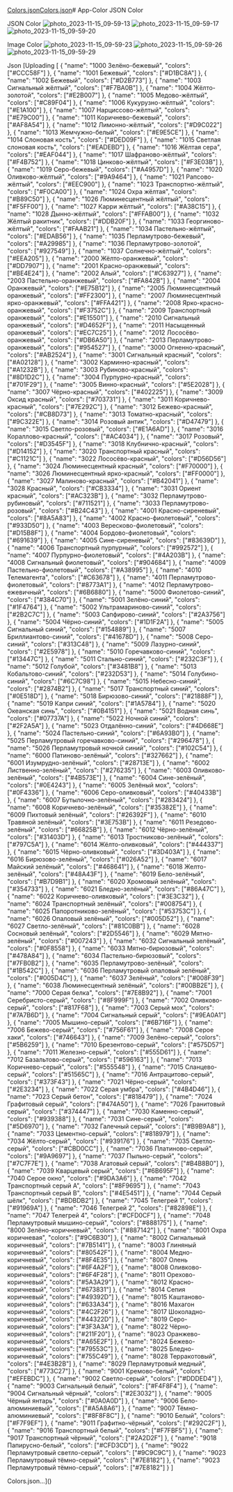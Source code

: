[Colors.json](https://github.com/OstaninOn/App-Color/files/13361429/Colors.json)[Colors.json](https://github.com/OstaninOn/App-Color/files/13361415/Colors.json)# App-Color
JSON Color

JSON Color
![photo_2023-11-15_09-59-13](https://github.com/OstaninOn/App-Color/assets/114023414/618eee14-d660-47ff-9e83-a2bb2dc10c09)
![photo_2023-11-15_09-59-17](https://github.com/OstaninOn/App-Color/assets/114023414/e3cae074-da39-4743-b540-94f3a2e2d6df)
![photo_2023-11-15_09-59-20](https://github.com/OstaninOn/App-Color/assets/114023414/ff39aded-7877-4d5a-9f4c-7809bda3a45b)

Image Color
![photo_2023-11-15_09-59-23](https://github.com/OstaninOn/App-Color/assets/114023414/5998533a-61e1-4212-9cd9-4f0fca540528)
![photo_2023-11-15_09-59-26](https://github.com/OstaninOn/App-Color/assets/114023414/353960c8-5cc0-469c-ae44-ec4d641e95f7)
![photo_2023-11-15_09-59-29](https://github.com/OstaninOn/App-Color/assets/114023414/fa05f66e-aa85-46b2-8617-4feed0bb502e)

Json
[Uploading [
    {
        "name": "1000 Зелёно-бежевый",
        "colors": ["#CCC58F"]
    },
    {
        "name": "1001 Бежевый",
        "colors": ["#D1BC8A"]
    },
    {
        "name": "1002 Бежевый",
        "colors": ["#D2B773"]
    },
    {
        "name": "1003 Сигнальный жёлтый",
        "colors": ["#F7BA0B"]
    },
    {
        "name": "1004 Жёлто-золотой",
        "colors": ["#E2B007"]
    },
    {
        "name": "1005 Медово-жёлтый",
        "colors": ["#C89F04"]
    },
    {
        "name": "1006 Кукурузно-жёлтый",
        "colors": ["#E1A100"]
    },
    {
        "name": "1007 Нарциссово-жёлтый",
        "colors": ["#E79C00"]
    },
    {
        "name": "1011 Коричнево-бежевый",
        "colors": ["#AF8A54"]
    },
    {
        "name": "1012 Лимонно-жёлтый",
        "colors": ["#D9C022"]
    },
    {
        "name": "1013 Жемчужно-белый",
        "colors": ["#E9E5CE"]
    },
    {
        "name": "1014 Слоновая кость",
        "colors": ["#DED09F"]
    },
    {
        "name": "1015 Светлая слоновая кость",
        "colors": ["#EADEBD"]
    },
    {
        "name": "1016 Жёлтая сера",
        "colors": ["#EAF044"]
    },
    {
        "name": "1017 Шафраново-жёлтый",
        "colors": ["#F4B752"]
    },
    {
        "name": "1018 Цинково-жёлтый",
        "colors": ["#F3E03B"]
    },
    {
        "name": "1019 Серо-бежевый",
        "colors": ["#A4957D"]
    },
    {
        "name": "1020 Оливково-жёлтый",
        "colors": ["#9A9464"]
    },
    {
        "name": "1021 Рапсово-жёлтый",
        "colors": ["#EEC900"]
    },
    {
        "name": "1023 Транспортно-жёлтый",
        "colors": ["#F0CA00"]
    },
    {
        "name": "1024 Охра жёлтая",
        "colors": ["#B89C50"]
    },
    {
        "name": "1026 Люминесцентный жёлтый",
        "colors": ["#F5FF00"]
    },
    {
        "name": "1027 Карри жёлтый",
        "colors": ["#A38C15"]
    },
    {
        "name": "1028 Дынно-жёлтый",
        "colors": ["#FFAB00"]
    },
    {
        "name": "1032 Жёлтый ракитник",
        "colors": ["#DDB20F"]
    },
    {
        "name": "1033 Георгиново-жёлтый",
        "colors": ["#FAAB21"]
    },
    {
        "name": "1034 Пастельно-жёлтый",
        "colors": ["#EDAB56"]
    },
    {
        "name": "1035 Перламутрово-бежевый",
        "colors": ["#A29985"]
    },
    {
        "name": "1036 Перламутрово-золотой",
        "colors": ["#927549"]
    },
    {
        "name": "1037 Солнечно-жёлтый",
        "colors": ["#EEA205"]
    },
    {
        "name": "2000 Жёлто-оранжевый",
        "colors": ["#DD7907"]
    },
    {
        "name": "2001 Красно-оранжевый",
        "colors": ["#BE4E24"]
    },
    {
        "name": "2002 Алый",
        "colors": ["#C63927"]
    },
    {
        "name": "2003 Пастельно-оранжевый",
        "colors": ["#FA842B"]
    },
    {
        "name": "2004 Оранжевый",
        "colors": ["#E75B12"]
    },
    {
        "name": "2005 Люминесцентный оранжевый",
        "colors": ["#FF2300"]
    },
    {
        "name": "2007 Люминесцентный ярко-оранжевый",
        "colors": ["#FFA421"]
    },
    {
        "name": "2008 Ярко-красно-оранжевый",
        "colors": ["#F3752C"]
    },
    {
        "name": "2009 Транспортный оранжевый",
        "colors": ["#E15501"]
    },
    {
        "name": "2010 Сигнальный оранжевый",
        "colors": ["#D4652F"]
    },
    {
        "name": "2011 Насыщенный оранжевый",
        "colors": ["#EC7C25"]
    },
    {
        "name": "2012 Лососёво-оранжевый",
        "colors": ["#DB6A50"]
    },
    {
        "name": "2013 Перламутрово-оранжевый",
        "colors": ["#954527"]
    },
    {
        "name": "3000 Огненно-красный",
        "colors": ["#AB2524"]
    },
    {
        "name": "3001 Сигнальный красный",
        "colors": ["#A02128"]
    },
    {
        "name": "3002 Карминно-красный",
        "colors": ["#A1232B"]
    },
    {
        "name": "3003 Рубиново-красный",
        "colors": ["#8D1D2C"]
    },
    {
        "name": "3004 Пурпурно-красный",
        "colors": ["#701F29"]
    },
    {
        "name": "3005 Винно-красный",
        "colors": ["#5E2028"]
    },
    {
        "name": "3007 Чёрно-красный",
        "colors": ["#402225"]
    },
    {
        "name": "3009 Оксид красный",
        "colors": ["#703731"]
    },
    {
        "name": "3011 Коричнево-красный",
        "colors": ["#7E292C"]
    },
    {
        "name": "3012 Бежево-красный",
        "colors": ["#CB8D73"]
    },
    {
        "name": "3013 Томатно-красный",
        "colors": ["#9C322E"]
    },
    {
        "name": "3014 Розовый антик",
        "colors": ["#D47479"]
    },
    {
        "name": "3015 Светло-розовый",
        "colors": ["#E1A6AD"]
    },
    {
        "name": "3016 Кораллово-красный",
        "colors": ["#AC4034"]
    },
    {
        "name": "3017 Розовый",
        "colors": ["#D3545F"]
    },
    {
        "name": "3018 Клубнично-красный",
        "colors": ["#D14152"]
    },
    {
        "name": "3020 Транспортный красный",
        "colors": ["#C1121C"]
    },
    {
        "name": "3022 Лососёво-красный",
        "colors": ["#D56D56"]
    },
    {
        "name": "3024 Люминесцентный красный",
        "colors": ["#F70000"]
    },
    {
        "name": "3026 Люминесцентный ярко-красный",
        "colors": ["#FF0000"]
    },
    {
        "name": "3027 Малиново-красный",
        "colors": ["#B42041"]
    },
    {
        "name": "3028 Красный",
        "colors": ["#CB3334"]
    },
    {
        "name": "3031 Ориент красный",
        "colors": ["#AC323B"]
    },
    {
        "name": "3032 Перламутрово-рубиновый",
        "colors": ["#711521"]
    },
    {
        "name": "3033 Перламутрово-розовый",
        "colors": ["#B24C43"]
    },
    {
        "name": "4001 Красно-сиреневый",
        "colors": ["#8A5A83"]
    },
    {
        "name": "4002 Красно-фиолетовый",
        "colors": ["#933D50"]
    },
    {
        "name": "4003 Вересково-фиолетовый",
        "colors": ["#D15B8F"]
    },
    {
        "name": "4004 Бордово-фиолетовый",
        "colors": ["#691639"]
    },
    {
        "name": "4005 Сине-сиреневый",
        "colors": ["#83639D"]
    },
    {
        "name": "4006 Транспортный пурпурный",
        "colors": ["#992572"]
    },
    {
        "name": "4007 Пурпурно-фиолетовый",
        "colors": ["#4A203B"]
    },
    {
        "name": "4008 Сигнальный фиолетовый",
        "colors": ["#904684"]
    },
    {
        "name": "4009 Пастельно-фиолетовый",
        "colors": ["#A38995"]
    },
    {
        "name": "4010 Телемагента",
        "colors": ["#C63678"]
    },
    {
        "name": "4011 Перламутрово-фиолетовый",
        "colors": ["#8773A1"]
    },
    {
        "name": "4012 Перламутрово-ежевичный",
        "colors": ["#6B6880"]
    },
    {
        "name": "5000 Фиолетово-синий",
        "colors": ["#384C70"]
    },
    {
        "name": "5001 Зелёно-синий",
        "colors": ["#1F4764"]
    },
    {
        "name": "5002 Ультрамариново-синий",
        "colors": ["#2B2C7C"]
    },
    {
        "name": "5003 Сапфирово-синий",
        "colors": ["#2A3756"]
    },
    {
        "name": "5004 Чёрно-синий",
        "colors": ["#1D1F2A"]
    },
    {
        "name": "5005 Сигнальный синий",
        "colors": ["#154889"]
    },
    {
        "name": "5007 Бриллиантово-синий",
        "colors": ["#41678D"]
    },
    {
        "name": "5008 Серо-синий",
        "colors": ["#313C48"]
    },
    {
        "name": "5009 Лазурно-синий",
        "colors": ["#2E5978"]
    },
    {
        "name": "5010 Горечавково-синий",
        "colors": ["#13447C"]
    },
    {
        "name": "5011 Стально-синий",
        "colors": ["#232C3F"]
    },
    {
        "name": "5012 Голубой",
        "colors": ["#3481B8"]
    },
    {
        "name": "5013 Кобальтово-синий",
        "colors": ["#232D53"]
    },
    {
        "name": "5014 Голубино-синий",
        "colors": ["#6C7C98"]
    },
    {
        "name": "5015 Небесно-синий",
        "colors": ["#2874B2"]
    },
    {
        "name": "5017 Транспортный синий",
        "colors": ["#0E518D"]
    },
    {
        "name": "5018 Бирюзово-синий",
        "colors": ["#21888F"]
    },
    {
        "name": "5019 Капри синий",
        "colors": ["#1A5784"]
    },
    {
        "name": "5020 Океанская синь",
        "colors": ["#0B4151"]
    },
    {
        "name": "5021 Водная синь",
        "colors": ["#07737A"]
    },
    {
        "name": "5022 Ночной синий",
        "colors": ["#2F2A5A"]
    },
    {
        "name": "5023 Отдалённо-синий",
        "colors": ["#4D668E"]
    },
    {
        "name": "5024 Пастельно-синий",
        "colors": ["#6A93B0"]
    },
    {
        "name": "5025 Перламутровый горечавково-синий",
        "colors": ["#296478"]
    },
    {
        "name": "5026 Перламутровый ночной синий",
        "colors": ["#102C54"]
    },
    {
        "name": "6000 Патиново-зелёный",
        "colors": ["#327662"]
    },
    {
        "name": "6001 Изумрудно-зелёный",
        "colors": ["#28713E"]
    },
    {
        "name": "6002 Лиственно-зелёный",
        "colors": ["#276235"]
    },
    {
        "name": "6003 Оливково-зелёный",
        "colors": ["#4B573E"]
    },
    {
        "name": "6004 Сине-зелёный",
        "colors": ["#0E4243"]
    },
    {
        "name": "6005 Зелёный мох",
        "colors": ["#0F4336"]
    },
    {
        "name": "6006 Серо-оливковый",
        "colors": ["#40433B"]
    },
    {
        "name": "6007 Бутылочно-зелёный",
        "colors": ["#283424"]
    },
    {
        "name": "6008 Коричнево-зелёный",
        "colors": ["#35382E"]
    },
    {
        "name": "6009 Пихтовый зелёный",
        "colors": ["#26392F"]
    },
    {
        "name": "6010 Травяной зелёный",
        "colors": ["#3E753B"]
    },
    {
        "name": "6011 Резедово-зелёный",
        "colors": ["#66825B"]
    },
    {
        "name": "6012 Чёрно-зелёный",
        "colors": ["#31403D"]
    },
    {
        "name": "6013 Тростниково-зелёный",
        "colors": ["#797C5A"]
    },
    {
        "name": "6014 Жёлто-оливковый",
        "colors": ["#444337"]
    },
    {
        "name": "6015 Чёрно-оливковый",
        "colors": ["#3D403A"]
    },
    {
        "name": "6016 Бирюзово-зелёный",
        "colors": ["#026A52"]
    },
    {
        "name": "6017 Майский зелёный",
        "colors": ["#468641"]
    },
    {
        "name": "6018 Желто-зелёный",
        "colors": ["#48A43F"]
    },
    {
        "name": "6019 Бело-зелёный",
        "colors": ["#B7D9B1"]
    },
    {
        "name": "6020 Хромовый зелёный",
        "colors": ["#354733"]
    },
    {
        "name": "6021 Бледно-зелёный",
        "colors": ["#86A47C"]
    },
    {
        "name": "6022 Коричнево-оливковый",
        "colors": ["#3E3C32"]
    },
    {
        "name": "6024 Транспортный зелёный",
        "colors": ["#008754"]
    },
    {
        "name": "6025 Папоротниково-зелёный",
        "colors": ["#53753C"]
    },
    {
        "name": "6026 Опаловый зелёный",
        "colors": ["#005D52"]
    },
    {
        "name": "6027 Светло-зелёный",
        "colors": ["#81C0BB"]
    },
    {
        "name": "6028 Сосновый зелёный",
        "colors": ["#2D5546"]
    },
    {
        "name": "6029 Мятно-зелёный",
        "colors": ["#007243"]
    },
    {
        "name": "6032 Сигнальный зелёный",
        "colors": ["#0F8558"]
    },
    {
        "name": "6033 Мятно-бирюзовый",
        "colors": ["#478A84"]
    },
    {
        "name": "6034 Пастельно-бирюзовый",
        "colors": ["#7FB0B2"]
    },
    {
        "name": "6035 Перламутрово-зелёный",
        "colors": ["#1B542C"]
    },
    {
        "name": "6036 Перламутровый опаловый зелёный",
        "colors": ["#005D4C"]
    },
    {
        "name": "6037 Зелёный",
        "colors": ["#008F39"]
    },
    {
        "name": "6038 Люминесцентный зелёный",
        "colors": ["#00BB2E"]
    },
    {
        "name": "7000 Серая белка",
        "colors": ["#7E8B92"]
    },
    {
        "name": "7001 Серебристо-серый",
        "colors": ["#8F999F"]
    },
    {
        "name": "7002 Оливково-серый",
        "colors": ["#817F68"]
    },
    {
        "name": "7003 Серый мох",
        "colors": ["#7A7B6D"]
    },
    {
        "name": "7004 Сигнальный серый",
        "colors": ["#9EA0A1"]
    },
    {
        "name": "7005 Мышино-серый",
        "colors": ["#6B716F"]
    },
    {
        "name": "7006 Бежево-серый",
        "colors": ["#756F61"]
    },
    {
        "name": "7008 Серое хаки",
        "colors": ["#746643"]
    },
    {
        "name": "7009 Зелёно-серый",
        "colors": ["#5B6259"]
    },
    {
        "name": "7010 Брезентово-серый",
        "colors": ["#575D57"]
    },
    {
        "name": "7011 Железно-серый",
        "colors": ["#555D61"]
    },
    {
        "name": "7012 Базальтово-серый",
        "colors": ["#596163"]
    },
    {
        "name": "7013 Коричнево-серый",
        "colors": ["#555548"]
    },
    {
        "name": "7015 Сланцево-серый",
        "colors": ["#51565C"]
    },
    {
        "name": "7016 Антрацитово-серый",
        "colors": ["#373F43"]
    },
    {
        "name": "7021 Чёрно-серый",
        "colors": ["#2E3234"]
    },
    {
        "name": "7022 Серая умбра",
        "colors": ["#4B4D46"]
    },
    {
        "name": "7023 Серый бетон",
        "colors": ["#818479"]
    },
    {
        "name": "7024 Графитовый серый",
        "colors": ["#474A50"]
    },
    {
        "name": "7026 Гранитовый серый",
        "colors": ["#374447"]
    },
    {
        "name": "7030 Каменно-серый",
        "colors": ["#939388"]
    },
    {
        "name": "7031 Сине-серый",
        "colors": ["#5D6970"]
    },
    {
        "name": "7032 Галечный серый",
        "colors": ["#B9B9A8"]
    },
    {
        "name": "7033 Цементно-серый",
        "colors": ["#818979"]
    },
    {
        "name": "7034 Жёлто-серый",
        "colors": ["#939176"]
    },
    {
        "name": "7035 Светло-серый",
        "colors": ["#CBD0CC"]
    },
    {
        "name": "7036 Платиново-серый",
        "colors": ["#9A9697"]
    },
    {
        "name": "7037 Пыльно-серый",
        "colors": ["#7C7F7E"]
    },
    {
        "name": "7038 Агатовый серый",
        "colors": ["#B4B8B0"]
    },
    {
        "name": "7039 Кварцевый серый",
        "colors": ["#6B695F"]
    },
    {
        "name": "7040 Серое окно",
        "colors": ["#9DA3A6"]
    },
    {
        "name": "7042 Транспортный серый A",
        "colors": ["#8F9695"]
    },
    {
        "name": "7043 Транспортный серый B",
        "colors": ["#4E5451"]
    },
    {
        "name": "7044 Серый шёлк",
        "colors": ["#BDBDB2"]
    },
    {
        "name": "7045 Телегрей 1",
        "colors": ["#91969A"]
    },
    {
        "name": "7046 Телегрей 2",
        "colors": ["#82898E"]
    },
    {
        "name": "7047 Телегрей 4",
        "colors": ["#CFD0CF"]
    },
    {
        "name": "7048 Перламутровый мышино-серый",
        "colors": ["#888175"]
    },
    {
        "name": "8000 Зелёно-коричневый",
        "colors": ["#887142"]
    },
    {
        "name": "8001 Охра коричневая",
        "colors": ["#9C6B30"]
    },
    {
        "name": "8002 Сигнальный коричневый",
        "colors": ["#7B5141"]
    },
    {
        "name": "8003 Глиняный коричневый",
        "colors": ["#80542F"]
    },
    {
        "name": "8004 Медно-коричневый",
        "colors": ["#8F4E35"]
    },
    {
        "name": "8007 Олень коричневый",
        "colors": ["#6F4A2F"]
    },
    {
        "name": "8008 Оливково-коричневый",
        "colors": ["#6F4F28"]
    },
    {
        "name": "8011 Орехово-коричневый",
        "colors": ["#5A3A29"]
    },
    {
        "name": "8012 Красно-коричневый",
        "colors": ["#673831"]
    },
    {
        "name": "8014 Сепия коричневый",
        "colors": ["#49392D"]
    },
    {
        "name": "8015 Каштаново-коричневый",
        "colors": ["#633A34"]
    },
    {
        "name": "8016 Махагон коричневый",
        "colors": ["#4C2F26"]
    },
    {
        "name": "8017 Шоколадно-коричневый",
        "colors": ["#44322D"]
    },
    {
        "name": "8019 Серо-коричневый",
        "colors": ["#3F3A3A"]
    },
    {
        "name": "8022 Чёрно-коричневый",
        "colors": ["#211F20"]
    },
    {
        "name": "8023 Оранжево-коричневый",
        "colors": ["#A65E2F"]
    },
    {
        "name": "8024 Бежево-коричневый",
        "colors": ["#79553C"]
    },
    {
        "name": "8025 Бледно-коричневый",
        "colors": ["#755C49"]
    },
    {
        "name": "8028 Терракотовый",
        "colors": ["#4E3B2B"]
    },
    {
        "name": "8029 Перламутровый медный",
        "colors": ["#773C27"]
    },
    {
        "name": "9001 Кремово-белый",
        "colors": ["#EFEBDC"]
    },
    {
        "name": "9002 Светло-серый",
        "colors": ["#DDDED4"]
    },
    {
        "name": "9003 Сигнальный белый",
        "colors": ["#F4F8F4"]
    },
    {
        "name": "9004 Сигнальный чёрный",
        "colors": ["#2E3032"]
    },
    {
        "name": "9005 Чёрный янтарь",
        "colors": ["#0A0A0D"]
    },
    {
        "name": "9006 Бело-алюминиевый",
        "colors": ["#A5A8A6"]
    },
    {
        "name": "9007 Тёмно-алюминиевый",
        "colors": ["#8F8F8C"]
    },
    {
        "name": "9010 Белый",
        "colors": ["#F7F9EF"]
    },
    {
        "name": "9011 Графитно-чёрный",
        "colors": ["#292C2F"]
    },
    {
        "name": "9016 Транспортный белый",
        "colors": ["#F7FBF5"]
    },
    {
        "name": "9017 Транспортный чёрный",
        "colors": ["#2A2D2F"]
    },
    {
        "name": "9018 Папирусно-белый",
        "colors": ["#CFD3CD"]
    },
    {
        "name": "9022 Перламутровый светло-серый",
        "colors": ["#9C9C9C"]
    },
    {
        "name": "9023 Перламутровый тёмно-серый",
        "colors": ["#7E8182"]
    },
    {
        "name": "9023 Перламутровый тёмно-серый",
        "colors": ["#7E8182"]
    }
]
 
Colors.json…]()

